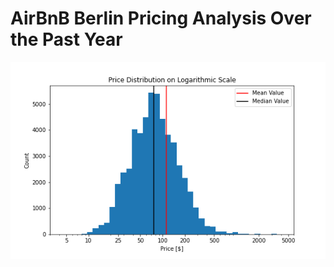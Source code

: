 # AirBnB Berlin Pricing Analysis Over the Past Year

![Year-End Overview of Berlin Airbnb Prices (2023)](figures/pricelog.png)
